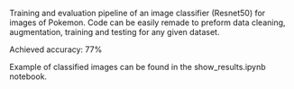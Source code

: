 Training and evaluation pipeline of an image classifier (Resnet50) for images of Pokemon.
Code can be easily remade to preform data cleaning, augmentation, training and testing for any given dataset.

Achieved accuracy: 77%

Example of classified images can be found in the show_results.ipynb notebook.
